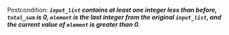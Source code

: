 Postcondition: ***`input_list` contains at least one integer less than before, `total_sum` is 0, `element` is the last integer from the original `input_list`, and the current value of `element` is greater than 0.***